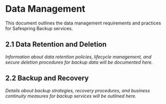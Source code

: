 # Data Management

This document outlines the data management requirements and practices for Safespring Backup services.

## 2.1 Data Retention and Deletion

*Information about data retention policies, lifecycle management, and secure deletion procedures for backup data will be documented here.*

## 2.2 Backup and Recovery

*Details about backup strategies, recovery procedures, and business continuity measures for backup services will be outlined here.*